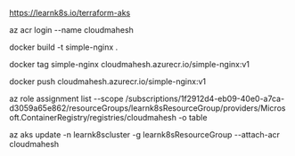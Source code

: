 https://learnk8s.io/terraform-aks

az acr login --name cloudmahesh

docker build -t simple-nginx .

docker tag simple-nginx cloudmahesh.azurecr.io/simple-nginx:v1

docker push cloudmahesh.azurecr.io/simple-nginx:v1

az role assignment list --scope /subscriptions/1f2912d4-eb09-40e0-a7ca-d3059a65e862/resourceGroups/learnk8sResourceGroup/providers/Microsoft.ContainerRegistry/registries/cloudmahesh -o table

az aks update -n learnk8scluster -g learnk8sResourceGroup --attach-acr cloudmahesh